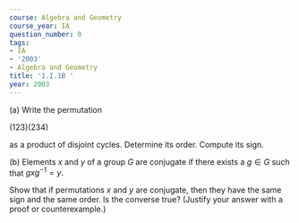 ```yaml
---
course: Algebra and Geometry
course_year: IA
question_number: 0
tags:
- IA
- '2003'
- Algebra and Geometry
title: '1.I.1B '
year: 2003
---
```



(a) Write the permutation

$(123)(234)$

as a product of disjoint cycles. Determine its order. Compute its sign.

(b) Elements $x$ and $y$ of a group $G$ are conjugate if there exists a $g \in G$ such that $g x g^{-1}=y .$

Show that if permutations $x$ and $y$ are conjugate, then they have the same sign and the same order. Is the converse true? (Justify your answer with a proof or counterexample.)